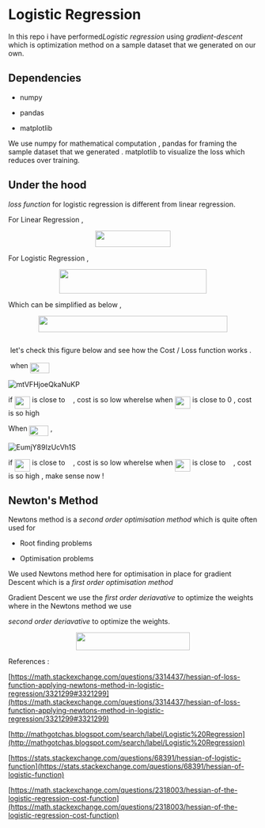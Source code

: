 # Logistic Regression

In this repo i have performed*Logistic regression* using *gradient-descent* which is optimization method on a sample dataset that we generated on our own.

## Dependencies

- numpy

- pandas

- matplotlib

We use numpy for mathematical computation , pandas for framing the sample dataset that we generated . matplotlib to visualize the loss which reduces over training.

## Under the hood

 *loss function* for logistic regression is different from linear regression.

For Linear Regression ,

<p align="center"><img src="/from_scratch/logistic_regression/gradient-descent/tex/f81a893ca8e5ebd4cae3c4cc919d31ee.svg?invert_in_darkmode&sanitize=true" align=middle width=152.1768435pt height=32.990165999999995pt/></p>

For Logistic Regression ,

<p align="center"><img src="/from_scratch/logistic_regression/gradient-descent/tex/1b57fa57f751650d4abf4efd3691b701.svg?invert_in_darkmode&sanitize=true" align=middle width=297.4605216pt height=49.315569599999996pt/></p>

Which can be simplified as below ,

<p align="center"><img src="/from_scratch/logistic_regression/gradient-descent/tex/707cdd965302e7de9a5a2b557de7be0c.svg?invert_in_darkmode&sanitize=true" align=middle width=382.0617009pt height=32.990165999999995pt/></p>

<p align="center"><img src="/from_scratch/logistic_regression/gradient-descent/tex/e7e1fce898b1583cb28cc71db94ffdd5.svg?invert_in_darkmode&sanitize=true" align=middle width=0.0pt height=0.0pt/></p>

 let's check this figure below and see how the Cost / Loss function works .

 when <img src="/from_scratch/logistic_regression/gradient-descent/tex/28bfa1de0b829a8ef9aebb8eb6eb92a3.svg?invert_in_darkmode&sanitize=true" align=middle width=38.78604674999999pt height=21.18721440000001pt/> 

![mtVFHjoeQkaNuKP](https://i.loli.net/2019/08/27/mtVFHjoeQkaNuKP.png)

if <img src="/from_scratch/logistic_regression/gradient-descent/tex/82b61730744eb40135709391ec01cbdb.svg?invert_in_darkmode&sanitize=true" align=middle width=31.651535849999988pt height=24.65753399999998pt/> is close to <img src="/from_scratch/logistic_regression/gradient-descent/tex/034d0a6be0424bffe9a6e7ac9236c0f5.svg?invert_in_darkmode&sanitize=true" align=middle width=8.219209349999991pt height=21.18721440000001pt/> , cost is so low wherelse when <img src="/from_scratch/logistic_regression/gradient-descent/tex/82b61730744eb40135709391ec01cbdb.svg?invert_in_darkmode&sanitize=true" align=middle width=31.651535849999988pt height=24.65753399999998pt/> is close to 0 , cost is so high 

When <img src="/from_scratch/logistic_regression/gradient-descent/tex/a42b1c71ca6ab3bfc0e416ac9b587993.svg?invert_in_darkmode&sanitize=true" align=middle width=38.78604674999999pt height=21.18721440000001pt/> ,

![EumjY89IzUcVh1S](https://i.loli.net/2019/08/27/EumjY89IzUcVh1S.png)

if <img src="/from_scratch/logistic_regression/gradient-descent/tex/82b61730744eb40135709391ec01cbdb.svg?invert_in_darkmode&sanitize=true" align=middle width=31.651535849999988pt height=24.65753399999998pt/> is close to <img src="/from_scratch/logistic_regression/gradient-descent/tex/29632a9bf827ce0200454dd32fc3be82.svg?invert_in_darkmode&sanitize=true" align=middle width=8.219209349999991pt height=21.18721440000001pt/> , cost is so low wherelse when <img src="/from_scratch/logistic_regression/gradient-descent/tex/82b61730744eb40135709391ec01cbdb.svg?invert_in_darkmode&sanitize=true" align=middle width=31.651535849999988pt height=24.65753399999998pt/> is close to <img src="/from_scratch/logistic_regression/gradient-descent/tex/034d0a6be0424bffe9a6e7ac9236c0f5.svg?invert_in_darkmode&sanitize=true" align=middle width=8.219209349999991pt height=21.18721440000001pt/> , cost is so high , make sense now !

## Newton's Method

Newtons method is a *second order optimisation method* which is quite often used for

- Root finding problems

- Optimisation problems

We used Newtons method here for optimisation in place for gradient Descent which is a *first order optimisation method*

Gradient Descent we use the *first order deriavative* to optimize the weights where in the Newtons method we use  

*second order deriavative* to optimize the weights.

<p align="center"><img src="/from_scratch/logistic_regression/gradient-descent/tex/f090d1170d83613177d28a1cd32be2a9.svg?invert_in_darkmode&sanitize=true" align=middle width=229.82201385pt height=35.77743345pt/></p>

References :

[https://math.stackexchange.com/questions/3314437/hessian-of-loss-function-applying-newtons-method-in-logistic-regression/3321299#3321299](https://math.stackexchange.com/questions/3314437/hessian-of-loss-function-applying-newtons-method-in-logistic-regression/3321299#3321299)

[http://mathgotchas.blogspot.com/search/label/Logistic%20Regression](http://mathgotchas.blogspot.com/search/label/Logistic%20Regression)

[https://stats.stackexchange.com/questions/68391/hessian-of-logistic-function](https://stats.stackexchange.com/questions/68391/hessian-of-logistic-function)

[https://math.stackexchange.com/questions/2318003/hessian-of-the-logistic-regression-cost-function](https://math.stackexchange.com/questions/2318003/hessian-of-the-logistic-regression-cost-function)
